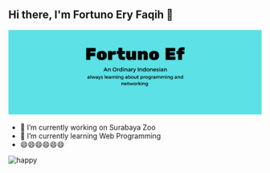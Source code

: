 ## Hi there, I'm Fortuno Ery Faqih 👋

![Fortuno Ery Faqih](img.png)

<!--
**fortunofaqih/fortunofaqih** is a ✨ _special_ ✨ repository because its `README.md` (this file) appears on your GitHub profile.

Here are some ideas to get you started:

- 🔭 I’m currently working on ...
- 🌱 I’m currently learning ...
- 👯 I’m looking to collaborate on ...
- 🤔 I’m looking for help with ...
- 💬 Ask me about ...
- 📫 How to reach me: ...
- 😄 Pronouns: ...
- ⚡ Fun fact: ...
-->
- 🔭 I’m currently working on Surabaya Zoo
- 🌱 I’m currently learning Web Programming
- 😄😄😄😄😄😄

![happy](https://media.giphy.com/media/v1.Y2lkPTc5MGI3NjExcHU2MDNneG44bHptcXU2dmQ5NWdpcjByb2I1cGRxOGI5OHg3dTJzciZlcD12MV9naWZzX3RyZW5kaW5nJmN0PWc/Z21HJj2kz9uBG/giphy.gif)